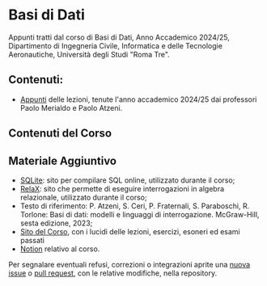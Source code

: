 # Basi di Dati
Appunti tratti dal corso di Basi di Dati, Anno Accademico 2024/25, Dipartimento di Ingegneria Civile, Informatica e delle Tecnologie Aeronautiche, Università degli Studi "Roma Tre". 

## Contenuti:
- [Appunti](Basi_di_Dati.pdf) delle lezioni, tenute l'anno accademico 2024/25 dai professori Paolo Merialdo e Paolo Atzeni. 

## Contenuti del Corso

## Materiale Aggiuntivo
- [SQLite](https://sqliteonline.com/): sito per compilare SQL online, utilizzato durante il corso;
- [RelaX](https://dbis-uibk.github.io/relax/landing): sito che permette di eseguire interrogazioni in algebra relazionale, utilizzato durante il corso;
- Testo di riferimento: P. Atzeni, S. Ceri, P. Fraternali, S. Paraboschi, R. Torlone: Basi di dati: modelli e linguaggi di interrogazione. McGraw-Hill, sesta edizione, 2023;
- [Sito del Corso](http://atzeni.dia.uniroma3.it/didattica/BDN/20242025/BDNindex.html), con i lucidi delle lezioni, esercizi, esoneri ed esami passati
- [Notion](https://certain-sweater-2c3.notion.site/Basi-di-Dati-I-37bbf59ff5804f32a1a5e4d2b6856501) relativo al corso. 


Per segnalare eventuali refusi, correzioni o integrazioni aprite una [nuova issue](https://github.com/00Darxk/Basi-di-Dati/issues/new/choose) o [pull request](https://github.com/00Darxk/Basi-di-Dati/pulls), con le relative modifiche, nella repository.